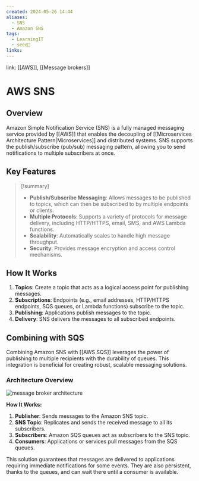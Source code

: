 ```yaml
---
created: 2024-05-26 14:44
aliases:
  - SNS
  - Amazon SNS
tags:
  - LearningIT
  - seed🌱
links:
---
```


link: [[AWS]], [[Message brokers]]

# AWS SNS

## Overview

Amazon Simple Notification Service (SNS) is a fully managed messaging service provided by [[AWS]] that enables the decoupling of [[Microservices Architecture Pattern|Microservices]] and distributed systems. SNS supports the publish/subscribe (pub/sub) messaging pattern, allowing you to send notifications to multiple subscribers at once.

## Key Features

> [!summary]
> 
> - **Publish/Subscribe Messaging**: Allows messages to be published to topics, which can then be subscribed to by multiple endpoints or clients.
> - **Multiple Protocols**: Supports a variety of protocols for message delivery, including HTTP/HTTPS, email, SMS, and AWS Lambda functions.
> - **Scalability**: Automatically scales to handle high message throughput.
> - **Security**: Provides message encryption and access control mechanisms.

## How It Works

1. **Topics**: Create a topic that acts as a logical access point for publishing messages.
2. **Subscriptions**: Endpoints (e.g., email addresses, HTTP/HTTPS endpoints, SQS queues, or Lambda functions) subscribe to the topic.
3. **Publishing**: Applications publish messages to the topic.
4. **Delivery**: SNS delivers the messages to all subscribed endpoints.


## Combining with SQS

Combining Amazon SNS with [[AWS  SQS]] leverages the power of publishing to multiple recipients with the durability of queues. This integration is beneficial for creating robust, scalable messaging solutions.

### Architecture Overview

![message broker architecture](https://tsh.io/wp-content/uploads/fly-images/17921/message-broker-architecture_-800x520.png)

**How It Works:**

1. **Publisher**: Sends messages to the Amazon SNS topic.
2. **SNS Topic**: Replicates and sends the received message to all its subscribers.
3. **Subscribers**: Amazon SQS queues act as subscribers to the SNS topic.
4. **Consumers**: Applications or services pull messages from the SQS queues.

This solution guarantees that messages are delivered to applications requiring immediate notifications for some events. They are also persistent, thanks to the queues, and can wait there until a consumer is available.

